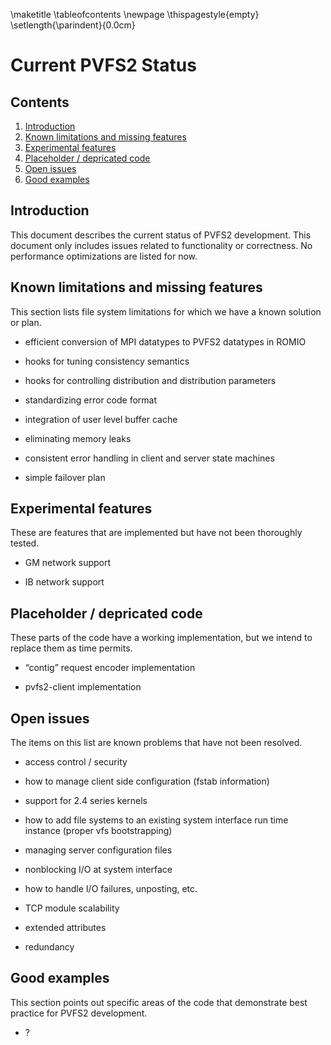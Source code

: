 \maketitle
\tableofcontents
\newpage
\thispagestyle{empty}
\setlength{\parindent}{0.0cm}

# Current PVFS2 Status

## Contents

1. [Introduction](#introduction)
2. [Known limitations and missing features](#known-limitations-and-missing-features)
3. [Experimental features](#experimental-features)
4. [Placeholder / depricated code](#placeholder--depricated-code)
5. [Open issues](#open-issues)
6. [Good examples](#good-examples)

## Introduction

This document describes the current status of PVFS2 development. This
document only includes issues related to functionality or correctness.
No performance optimizations are listed for now.

## Known limitations and missing features

This section lists file system limitations for which we have a known
solution or plan.

  - efficient conversion of MPI datatypes to PVFS2 datatypes in ROMIO

  - hooks for tuning consistency semantics

  - hooks for controlling distribution and distribution parameters

  - standardizing error code format

  - integration of user level buffer cache

  - eliminating memory leaks

  - consistent error handling in client and server state machines

  - simple failover plan

## Experimental features

These are features that are implemented but have not been thoroughly
tested.

  - GM network support

  - IB network support

## Placeholder / depricated code

These parts of the code have a working implementation, but we intend to
replace them as time permits.

  - “contig” request encoder implementation

  - pvfs2-client implementation

## Open issues

The items on this list are known problems that have not been resolved.

  - access control / security

  - how to manage client side configuration (fstab information)

  - support for 2.4 series kernels

  - how to add file systems to an existing system interface run time
    instance (proper vfs bootstrapping)

  - managing server configuration files

  - nonblocking I/O at system interface

  - how to handle I/O failures, unposting, etc.

  - TCP module scalability

  - extended attributes

  - redundancy

## Good examples

This section points out specific areas of the code that demonstrate best
practice for PVFS2 development.

  - ?
